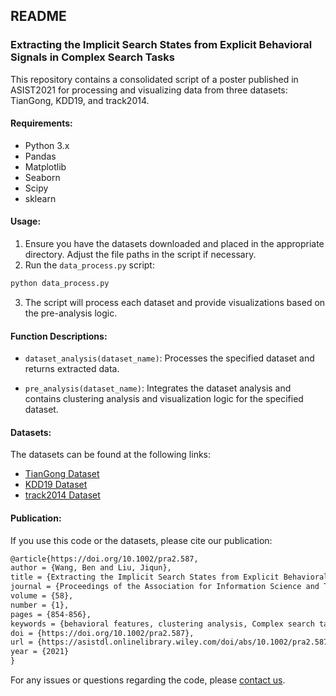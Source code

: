 ## README

### Extracting the Implicit Search States from Explicit Behavioral Signals in Complex Search Tasks

This repository contains a consolidated script of a poster published in ASIST2021 for processing and visualizing data from three datasets: TianGong, KDD19, and track2014.

#### Requirements:

- Python 3.x
- Pandas
- Matplotlib
- Seaborn
- Scipy
- sklearn

#### Usage:

1. Ensure you have the datasets downloaded and placed in the appropriate directory. Adjust the file paths in the script if necessary.
2. Run the `data_process.py` script:

```bash
python data_process.py
```

3. The script will process each dataset and provide visualizations based on the pre-analysis logic.

#### Function Descriptions:

- `dataset_analysis(dataset_name)`: Processes the specified dataset and returns extracted data.

- `pre_analysis(dataset_name)`: Integrates the dataset analysis and contains clustering analysis and visualization logic for the specified dataset.

#### Datasets:

The datasets can be found at the following links:

- [TianGong Dataset](http://www.thuir.cn/tiangong-ss-fsd/)
- [KDD19 Dataset](http://www.thuir.cn/KDD19-UserStudyDataset/)
- [track2014 Dataset](http://ir.cis.udel.edu/sessions/)

#### Publication:

If you use this code or the datasets, please cite our publication:

```latex
@article{https://doi.org/10.1002/pra2.587,
author = {Wang, Ben and Liu, Jiqun},
title = {Extracting the Implicit Search States from Explicit Behavioral Signals in Complex Search Tasks},
journal = {Proceedings of the Association for Information Science and Technology},
volume = {58},
number = {1},
pages = {854-856},
keywords = {behavioral features, clustering analysis, Complex search task, task state},
doi = {https://doi.org/10.1002/pra2.587},
url = {https://asistdl.onlinelibrary.wiley.com/doi/abs/10.1002/pra2.587},
year = {2021}
}
```

For any issues or questions regarding the code, please [contact us](mailto:benw@ou.edu). 
